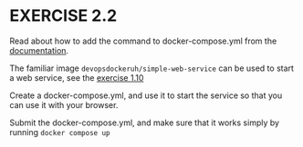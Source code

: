 # EXERCISE 2.2

Read about how to add the command to docker-compose.yml from the [documentation](https://docs.docker.com/compose/compose-file/compose-file-v3/#command).

The familiar image `devopsdockeruh/simple-web-service` can be used to start a web service, see the [exercise 1.10](../../part1/exercise1.10)

Create a docker-compose.yml, and use it to start the service so that you can use it with your browser.

Submit the docker-compose.yml, and make sure that it works simply by running `docker compose up`
